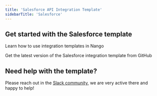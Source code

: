 ```yaml
---
title: 'Salesforce API Integration Template'
sidebarTitle: 'Salesforce'
---
```


## Get started with the Salesforce template

<Card title="How to use integration templates"
      href="/understand/concepts/templates"
      icon="book-open">
    Learn how to use integration templates in Nango


<Card title="Get the Salesforce template"
      href="https://github.com/NangoHQ/nango/tree/master/integration-templates/salesforce"
      icon="github">
    Get the latest version of the Salesforce integration template from GitHub


## Need help with the template?
Please reach out in the [Slack community](https://nango.dev/slack), we are very active there and happy to help!
